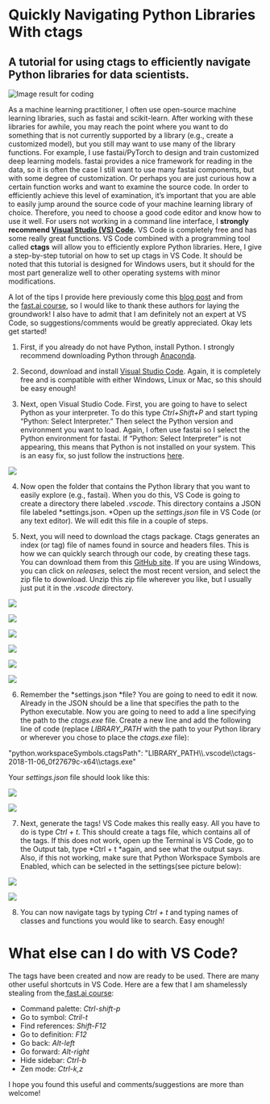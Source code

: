 # Quickly Navigating Python Libraries With ctags

## A tutorial for using ctags to efficiently navigate Python libraries for data scientists.

![Image result for coding](/images/2019-06-23-ctags/media/image1.jpeg)

As a machine learning practitioner, I often use open-source machine learning libraries, such as fastai and scikit-learn. After working with these libraries for awhile, you may reach the point where you want to do something that is not currently supported by a library (e.g., create a customized model), but you still may want to use many of the library functions. For example, I use fastai/PyTorch to design and train customized deep learning models. fastai provides a nice framework for reading in the data, so it is often the case I still want to use many fastai components, but with some degree of customization. Or perhaps you are just curious how a certain function works and want to examine the source code. In order to efficiently achieve this level of examination, it’s important that you are able to easily jump around the source code of your machine learning library of choice. Therefore, you need to choose a good code editor and know how to use it well. For users not working in a command line interface, I **strongly recommend [Visual Studio (VS) Code](https://code.visualstudio.com/).** VS Code is completely free and has some really great functions. VS Code combined with a programming tool called **ctags** will allow you to efficiently explore Python libraries. Here, I give a step-by-step tutorial on how to set up ctags in VS Code. It should be noted that this tutorial is designed for Windows users, but it should for the most part generalize well to other operating systems with minor modifications.

A lot of the tips I provide here previously come this [blog post](https://andrew.stwrt.ca/posts/vim-ctags/) and from the [fast.ai course](https://course.fast.ai/), so I would like to thank these authors for laying the groundwork\! I also have to admit that I am definitely not an expert at VS Code, so suggestions/comments would be greatly appreciated. Okay lets get started\!

1. First, if you already do not have Python, install Python. I strongly recommend downloading Python through [Anaconda](https://www.anaconda.com/distribution/).

2. Second, download and install [Visual Studio Code](https://code.visualstudio.com/). Again, it is completely free and is compatible with either Windows, Linux or Mac, so this should be easy enough\!

3. Next, open Visual Studio Code. First, you are going to have to select Python as your interpreter. To do this type *Ctrl+Shift+P* and start typing “Python: Select Interpreter.” Then select the Python version and environment you want to load. Again, I often use fastai so I select the Python environment for fastai. If “Python: Select Interpreter” is not appearing, this means that Python is not installed on your system. This is an easy fix, so just follow the instructions [here](https://marketplace.visualstudio.com/items?itemName=ms-python.python).

![](/images/2019-06-23-ctags/media/image3.png)

4. Now open the folder that contains the Python library that you want to easily explore (e.g., fastai). When you do this, VS Code is going to create a directory there labeled *.vscode*. This directory contains a JSON file labeled *settings.json. *Open up the *settings.json* file in VS Code (or any text editor). We will edit this file in a couple of steps.

5. Next, you will need to download the ctags package. Ctags generates an index (or tag) file of names found in source and headers files. This is how we can quickly search through our code, by creating these tags. You can download them from this [GitHub site](https://github.com/universal-ctags/ctags). If you are using Windows, you can click on *releases*, select the most recent version, and select the zip file to download. Unzip this zip file wherever you like, but I usually just put it in the *.vscode* directory.

![](/images/2019-06-23-ctags/media/image4.png)

![](/images/2019-06-23-ctags/media/image5.png)

![](/images/2019-06-23-ctags/media/image6.png)

![](/images/2019-06-23-ctags/media/image7.png)

![](/images/2019-06-23-ctags/media/image8.png)

![](/images/2019-06-23-ctags/media/image9.png)

6. Remember the *settings.json *file? You are going to need to edit it now. Already in the JSON should be a line that specifies the path to the Python executable. Now you are going to need to add a line specifying the path to the *ctags.exe* file. Create a new line and add the following line of code (replace *LIBRARY\_PATH* with the path to your Python library or wherever you chose to place the *ctags.exe* file):

"python.workspaceSymbols.ctagsPath": "LIBRARY\_PATH\\\\.vscode\\\\ctags-2018-11-06\_0f27679c-x64\\\\ctags.exe"

Your *settings.json* file should look like this:

![](/images/2019-06-23-ctags/media/image10.png)

![](/images/2019-06-23-ctags/media/image11.png)

7. Next, generate the tags\! VS Code makes this really easy. All you have to do is type *Ctrl + t*. This should create a tags file, which contains all of the tags. If this does not work, open up the Terminal is VS Code, go to the Output tab, type *Ctrl + t *again, and see what the output says. Also, if this not working, make sure that Python Workspace Symbols are Enabled, which can be selected in the settings(see picture below):

![](/images/2019-06-23-ctags/media/image12.png)

![](/images/2019-06-23-ctags/media/image13.png)

8. You can now navigate tags by typing *Ctrl + t* and typing names of classes and functions you would like to search. Easy enough\!

# What else can I do with VS Code?

The tags have been created and now are ready to be used. There are many other useful shortcuts in VS Code. Here are a few that I am shamelessly stealing from the[ fast.ai course](https://course.fast.ai/):

- Command palette: *Ctrl-shift-p*
- Go to symbol: *Ctril-t*
- Find references: *Shift-F12*
- Go to definition: *F12*
- Go back: *Alt-left*
- Go forward: *Alt-right*
- Hide sidebar: *Ctrl-b*
- Zen mode: *Ctrl-k,z*

I hope you found this useful and comments/suggestions are more than welcome!

